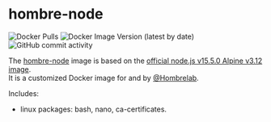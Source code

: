 # hombre-node
![Docker Pulls](https://img.shields.io/docker/pulls/hombrelab/hombre-node) ![Docker Image Version (latest by date)](https://img.shields.io/docker/v/hombrelab/hombre-node) ![GitHub commit activity](https://img.shields.io/github/last-commit/hombrelab/hombre-node)  

The [hombre-node](https://hub.docker.com/repository/docker/hombrelab/hombre-node) image is based on the [official node.js v15.5.0 Alpine v3.12 image](https://hub.docker.com/_/node).  
It is a customized Docker image for and by [@Hombrelab](me@hombrelab.com).

Includes:
- linux packages: bash, nano, ca-certificates.   
